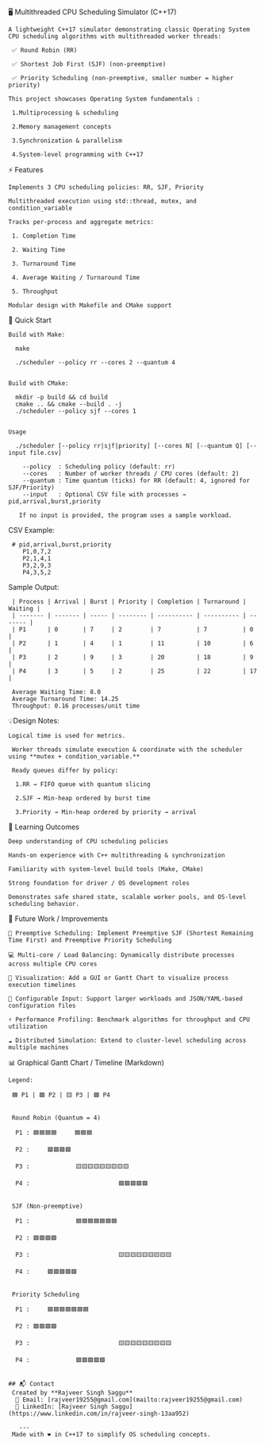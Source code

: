 🖥️ Multithreaded CPU Scheduling Simulator (C++17)

    A lightweight C++17 simulator demonstrating classic Operating System CPU scheduling algorithms with multithreaded worker threads:

     ✅ Round Robin (RR)

     ✅ Shortest Job First (SJF) (non-preemptive)

     ✅ Priority Scheduling (non-preemptive, smaller number = higher priority)

    This project showcases Operating System fundamentals :

     1.Multiprocessing & scheduling

     2.Memory management concepts

     3.Synchronization & parallelism

     4.System-level programming with C++17

⚡ Features

    Implements 3 CPU scheduling policies: RR, SJF, Priority

    Multithreaded execution using std::thread, mutex, and condition_variable

    Tracks per-process and aggregate metrics:

     1. Completion Time

     2. Waiting Time

     3. Turnaround Time

     4. Average Waiting / Turnaround Time

     5. Throughput

    Modular design with Makefile and CMake support

🚀 Quick Start

    Build with Make:

      make
      
      ./scheduler --policy rr --cores 2 --quantum 4


    Build with CMake:

      mkdir -p build && cd build
      cmake .. && cmake --build . -j
      ./scheduler --policy sjf --cores 1
 

    Usage

      ./scheduler [--policy rr|sjf|priority] [--cores N] [--quantum Q] [--input file.csv]

        --policy  : Scheduling policy (default: rr)
        --cores   : Number of worker threads / CPU cores (default: 2)
        --quantum : Time quantum (ticks) for RR (default: 4, ignored for SJF/Priority)
        --input   : Optional CSV file with processes → pid,arrival,burst,priority

       If no input is provided, the program uses a sample workload.

 CSV Example:

     # pid,arrival,burst,priority
        P1,0,7,2
        P2,1,4,1
        P3,2,9,3
        P4,3,5,2


 Sample Output:

     | Process | Arrival | Burst | Priority | Completion | Turnaround | Waiting |
     | ------- | ------- | ----- | -------- | ---------- | ---------- | ------- |
     | P1      | 0       | 7     | 2        | 7          | 7          | 0       |
     | P2      | 1       | 4     | 1        | 11         | 10         | 6       |
     | P3      | 2       | 9     | 3        | 20         | 18         | 9       |
     | P4      | 3       | 5     | 2        | 25         | 22         | 17      |

     Average Waiting Time: 8.0
     Average Turnaround Time: 14.25
     Throughput: 0.16 processes/unit time

💡Design Notes:

    Logical time is used for metrics.

     Worker threads simulate execution & coordinate with the scheduler using **mutex + condition_variable.**

     Ready queues differ by policy:

      1.RR → FIFO queue with quantum slicing

      2.SJF → Min-heap ordered by burst time

      3.Priority → Min-heap ordered by priority → arrival

🎯 Learning Outcomes

    Deep understanding of CPU scheduling policies

    Hands-on experience with C++ multithreading & synchronization

    Familiarity with system-level build tools (Make, CMake)

    Strong foundation for driver / OS development roles

    Demonstrates safe shared state, scalable worker pools, and OS-level scheduling behavior.

🔮 Future Work / Improvements

    🧵 Preemptive Scheduling: Implement Preemptive SJF (Shortest Remaining Time First) and Preemptive Priority Scheduling

    💻 Multi-core / Load Balancing: Dynamically distribute processes across multiple CPU cores

    🎨 Visualization: Add a GUI or Gantt Chart to visualize process execution timelines

    📂 Configurable Input: Support larger workloads and JSON/YAML-based configuration files

    ⚡ Performance Profiling: Benchmark algorithms for throughput and CPU utilization

    ☁️ Distributed Simulation: Extend to cluster-level scheduling across multiple machines


📊 Graphical Gantt Chart / Timeline (Markdown)

    Legend:

     🟦 P1 | 🟩 P2 | 🟨 P3 | 🟪 P4

  
     Round Robin (Quantum = 4)
 
      P1 : 🟦🟦🟦🟦     🟦🟦🟦

      P2 :     🟩🟩🟩🟩

      P3 :             🟨🟨🟨🟨🟨🟨🟨🟨🟨
   
      P4 :                         🟪🟪🟪🟪🟪
  
 
     SJF (Non-preemptive)
   
      P1 :             🟦🟦🟦🟦🟦🟦🟦
    
      P2 : 🟩🟩🟩🟩
    
      P3 :                         🟨🟨🟨🟨🟨🟨🟨🟨🟨
   
      P4 :     🟪🟪🟪🟪🟪

  
     Priority Scheduling
   
      P1 :     🟦🟦🟦🟦🟦🟦🟦
    
      P2 : 🟩🟩🟩🟩
   
      P3 :                         🟨🟨🟨🟨🟨🟨🟨🟨🟨
    
      P4 :             🟪🟪🟪🟪🟪


    ## 📬 Contact
     Created by **Rajveer Singh Saggu**  
      📧 Email: [rajveer19255@gmail.com](mailto:rajveer19255@gmail.com)  
      🔗 LinkedIn: [Rajveer Singh Saggu](https://www.linkedin.com/in/rajveer-singh-13aa952)  

       ---
     Made with ❤️ in C++17 to simplify OS scheduling concepts.

